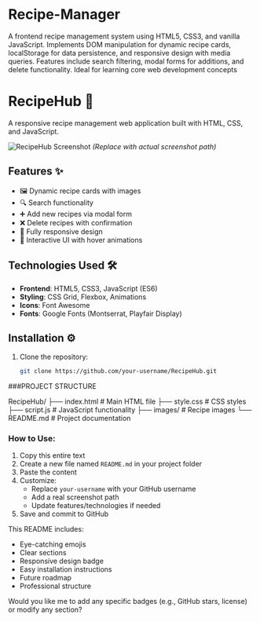 # Recipe-Manager
A frontend recipe management system using HTML5, CSS3, and vanilla JavaScript. Implements DOM manipulation for dynamic recipe cards, localStorage for data persistence, and responsive design with media queries. Features include search filtering, modal forms for additions, and delete functionality. Ideal for learning core web development concepts


# RecipeHub 🍳

A responsive recipe management web application built with HTML, CSS, and JavaScript.

![RecipeHub Screenshot](/screenshot.png) *(Replace with actual screenshot path)*

## Features ✨
- 🖼️ Dynamic recipe cards with images
- 🔍 Search functionality
- ➕ Add new recipes via modal form
- ❌ Delete recipes with confirmation
- 📱 Fully responsive design
- 🎨 Interactive UI with hover animations

## Technologies Used 🛠️
- **Frontend**: HTML5, CSS3, JavaScript (ES6)
- **Styling**: CSS Grid, Flexbox, Animations
- **Icons**: Font Awesome
- **Fonts**: Google Fonts (Montserrat, Playfair Display)

## Installation ⚙️
1. Clone the repository:
   ```bash
   git clone https://github.com/your-username/RecipeHub.git

###PROJECT STRUCTURE

RecipeHub/
├── index.html          # Main HTML file
├── style.css           # CSS styles
├── script.js           # JavaScript functionality
├── images/             # Recipe images
└── README.md           # Project documentation





### How to Use:
1. Copy this entire text
2. Create a new file named `README.md` in your project folder
3. Paste the content
4. Customize:
   - Replace `your-username` with your GitHub username
   - Add a real screenshot path
   - Update features/technologies if needed
5. Save and commit to GitHub

This README includes:
- Eye-catching emojis
- Clear sections
- Responsive design badge
- Easy installation instructions
- Future roadmap
- Professional structure

Would you like me to add any specific badges (e.g., GitHub stars, license) or modify any section?
